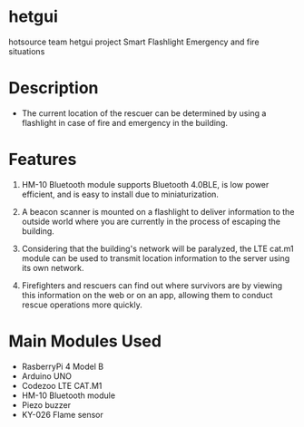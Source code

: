 # hetgui
hotsource team hetgui project
Smart Flashlight
Emergency and fire situations

# Description
* The current location of the rescuer can be determined by using a flashlight in case of fire and emergency in the building.

# Features
1. HM-10 Bluetooth module supports Bluetooth 4.0BLE, is low power efficient, and is easy to install due to miniaturization.

2. A beacon scanner is mounted on a flashlight to deliver information to the outside world where you are currently in the process of escaping the building.

3. Considering that the building's network will be paralyzed, the LTE cat.m1 module can be used to transmit location information to the server using its own network.

4. Firefighters and rescuers can find out where survivors are by viewing this information on the web or on an app, allowing them to conduct rescue operations more quickly.

# Main Modules Used
* RasberryPi 4 Model B
* Arduino UNO
* Codezoo LTE CAT.M1
* HM-10 Bluetooth module
* Piezo buzzer
* KY-026 Flame sensor
